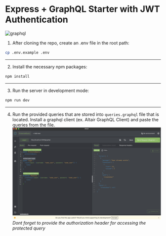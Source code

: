 # Express + GraphQL Starter with JWT Authentication

![graphql](https://assets.stickpng.com/images/62a86c5314a38cce0c371c0d.png)

1. After cloning the repo, create an .env file in the root path:
```bash
cp .env.example .env
```
---
2. Install the necessary npm packages:
```bash
npm install
```
---
3. Run the server in development mode:
```bash
npm run dev
```
---
4. Run the provided queries that are stored into `queries.graphql` file that is located. Install a graphql client (ex. Altair GraphQL Client) and paste the queries from the file.
![altair](Altair.png)
*Dont forget to provide the authorization header for accessing the protected query*